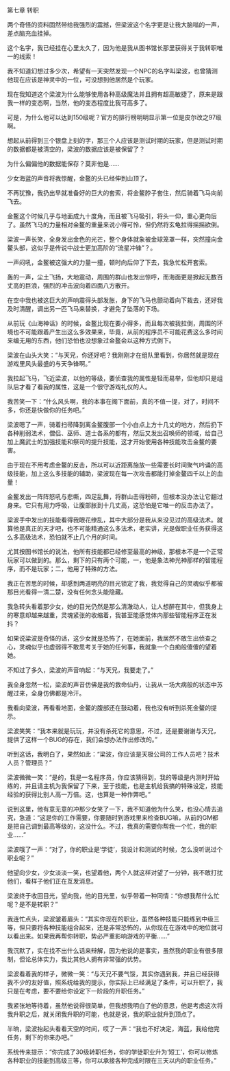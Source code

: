 第七章 转职


两个奇怪的资料固然带给我强烈的震撼，但梁波这个名字更是让我大脑嗡的一声，差点脑充血挂掉。

这个名字，我已经挂在心里太久了，因为他是我从图书馆长那里获得关于我转职唯一的线索！

我不知道幻想过多少次，希望有一天突然发现一个NPC的名字叫梁波，也曾猜测他现在应该是神灵中的一位，可没想到他居然是个玩家。

现在我知道这个梁波为什么能够使用各种高级魔法并且拥有超高敏捷了，原来是跟我一样的变态啊，当然，他的变态程度比我可高多了。

可是，为什么他可以达到150级呢？官方的排行榜明明显示第一位是皮尔改之97级啊。

想起从前得到三个银盘上刻的字，那三个人应该是测试时期的玩家，但是测试时期的数据都是被清空的，梁波的数据应该是被保留了？

为什么偏偏他的数据能保存？莫非他是……

少女海蓝的声音将我惊醒，金鳌的头已经伸到山顶了。

不再犹豫，我扔出早就准备好的巨大的套索，将金鳌脖子套住，然后骑着飞马向前飞去。

金鳌这个时候几乎与地面成九十度角，而且被飞马吸引，将头一仰，重心更向后了。虽然飞马的力量相对金鳌的重量来说小得可怜，但仍然将玄龟拉得摇摇欲倒。

梁波一声长笑，全身发出金色的光芒，整个身体就象被金球笼罩一样，突然撞向金鳌头部，这似乎是传说中战士更加高阶的“流星冲锋”？。

一声闷吼，金鳌被这强大的力量一撞，顿时向后仰了下去，我急忙松开套索。

轰的一声，尘土飞扬，大地震动，周围的群山也发出惊呼，而海面更是掀起无数百丈高的巨浪，强烈的冲击波向着四面八方散开。

在空中我也被这巨大的声响震得头部发胀，身下的飞马也颤动着向下栽去，还好我及时清醒，调出另一匹飞马来替换，才避免了坠落的下场。

从前玩《山海神话》的时候，金鳌比现在要小得多，而且每次被我拉倒，周围的环境也不可能跟着产生出这么多效果来，毕竟，从前的程序员不可能花费这么多时间来编无用的东西，他们恐怕也没想象过金鳌会以这种方式倒下。

梁波在山头大笑：“与天兄，你还好吧？我刚刚才在组队里看到，你居然就是现在游戏里风头最盛的与天争锋啊。”

我拉起飞马，飞近梁波，以他的等级，要侦查我的属性是轻而易举，但他却只是组队后才看了看我的属性，这是一个很守游戏礼仪的人。

我苦笑一下：“什么风头啊，我的本事在阁下面前，真的不值一提，对了，时间不多，你还是快做你的任务吧。”

梁波嗯了一声，骑着扫帚降到离金鳌腹部一个小白点上方十几丈的地方，然后扔下各种削弱法术，僧侣、巫师、道士各系的都有，然后又发出召唤师的领域，给自己加上魔武士的加强技能和祭司的提升技能，这才开始使用各种技能攻击金鳌的要害。

由于现在不用考虑金鳌的反击，所以可以近距离施放一些需要长时间聚气吟诵的高级技能，加上这么多技能的辅助，梁波现在每一次攻击都能打掉金鳌四千以上的血量！

金鳌发出一阵阵怒吼与悲嘶，四足乱舞，将群山击得粉碎，但根本没办法让它翻过身来。它只有用力呼吸，让腹部胀到十几丈高，这恐怕是它唯一的反击办法了。

梁波手中发出的技能看得我眼花缭乱，其中大部分是我从来没见过的高级法术。就算他是真正的天才吧，也不可能精通这么多法术，老实讲，光是做职业任务获得这么多高级法术，恐怕就不止几个月的时间。

尤其按图书馆长的说法，他所有技能都已经修至最高的神级，那根本不是一个正常玩家可以做到的。那么，剩下的只有两个可能，一，他是象法神光神那样的智能程序，而不是玩家；二，他用了特殊的方法。

我正在苦思的时候，却感到两道明亮的目光锁定了我，我觉得自己的灵魂似乎都被那目光看得一清二楚，没有任何念头能隐藏。

我急转头看着那少女，她的目光仍然是那么清澈动人，让人想醉在其中，但我身上的寒意却越来越重，灵魂紧张的收缩着，我甚至能感觉体内那些智能程序正在发抖？

如果说梁波是奇怪的话，这少女就是恐怖了，在她面前，我居然不敢生出侦查之心，灵魂似乎也虚弱得不敢思考关于她的任何事，我就象一个白痴般傻傻的望着她。

不知过了多久，梁波的声音响起：“与天兄，我要走了。”

我全身忽然一松，梁波的声音仿佛是我的救命仙丹，让我从一场大病般的状态中苏醒过来，全身仿佛都是冷汗。

我看向梁波，再看看地面，金鳌的腹部还在鼓动着，我也没有听到杀死金鳌的提示。

梁波笑笑：“我本来就是玩玩，并没有杀死它的意思，不过，还是要谢谢与天兄，提供了这样一个BUG的存在，我们会想办法作出修改的。”

听到这话，我明白了，果然如此：“梁波，你应该是天极公司的工作人员吧？技术人员？管理员？”

梁波微微一笑：“是的，我是一名程序员，你应该猜得到，我的等级是内测时开始练的，并且请主机为我保留了下来，至于技能，也是主机给我搞的特殊设定，技能经验的获得比别人高一万倍。这，也算是一种作弊吧。”

说到这里，他有意无意的冲那少女笑了一下，我不知道他为什么笑，也没心情去追究，急道：“这是你的工作需要，你要随时到游戏里来检查BUG嘛，从前的GM都是把自己调到最高等级的，这没什么。不过，我真的需要你帮我一个忙，我的职业……”

梁波哦了一声：“对了，你的职业是‘学徒’，我设计和测试的时候，怎么没听说过个职业呢？”

他望向少女，少女淡淡一笑，也望着他，两个人就这样对望了一分钟，我不敢打扰他们，看样子他们正在互发消息。

梁波终于收回目光，望向我，他的目光里，似乎带着一种同情：“你想我帮什么忙呢？是不是转职？”

我连忙点头，梁波皱着眉头：“其实你现在的职业，虽然各种技能只能练到中级三等，但只要将各种技能组合起来，还是非常恐怖的，从你现在在游戏中的地位就可以看出来。如果我再帮你转职，势必严重影响游戏的平衡……”

我沉默了，实在找不出什么话来辩解，因为他说的是事实，虽然我的职业有很多限制，但论总体实力，我比其他人拥有非常强的优势。

梁波看着我的样子，微微一笑：“与天兄不要气馁，其实你遇到我，并且已经获得我不少的友好值，照系统给我的提示，你实际上已经满足了条件，可以升职了，我只是在考虑，要不要给你设定下一阶段的升职任务。”

我紧张地等待着，虽然他说得很简单，但我想我明白了他的意思，他是考虑这次将我升职之后，就关闭我升职的可能，也就是说，我的职业就升到顶点了。

半晌，梁波抬起头看看天空的时间，哎了一声：“我也不好决定，海蓝，我给他完任务，剩下的你来办吧。”

系统传来提示：“你完成了30级转职任务，你的学徒职业升为‘短工’，你可以修炼各种职业的技能到高级三等，你可以承接各种完成时限在三天以内的职业任务。”





